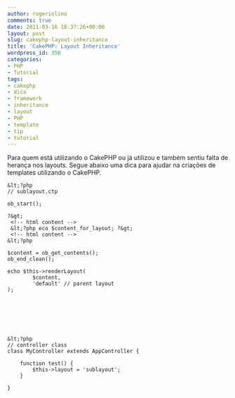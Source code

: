 ```yaml
---
author: rogeriolino
comments: true
date: 2011-03-16 18:37:26+00:00
layout: post
slug: cakephp-layout-inheritance
title: 'CakePHP: Layout Inheritance'
wordpress_id: 356
categories:
- PHP
- Tutorial
tags:
- cakephp
- dica
- framework
- inheritance
- layout
- PHP
- template
- tip
- tutorial
---
```


Para quem está utilizando o CakePHP ou já utilizou e também sentiu falta de herança nos layouts. Segue abaixo uma dica para ajudar na criações de templates utilizando o CakePHP.


    
    
    &lt;?php
    // sublayout.ctp
    
    ob_start();
    
    ?&gt;
     <!-- html content -->
     &lt;?php eco $content_for_layout; ?&gt;
     <!-- html content -->
    &lt;?php
    
    $content = ob_get_contents();
    ob_end_clean();
    
    echo $this->renderLayout(
            $content, 
            'default' // parent layout
    );
    




    
    
    &lt;?php
    // controller class
    class MyController extends AppController {
    
        function test() {
            $this->layout = 'sublayout';
        }
    
    }
    




